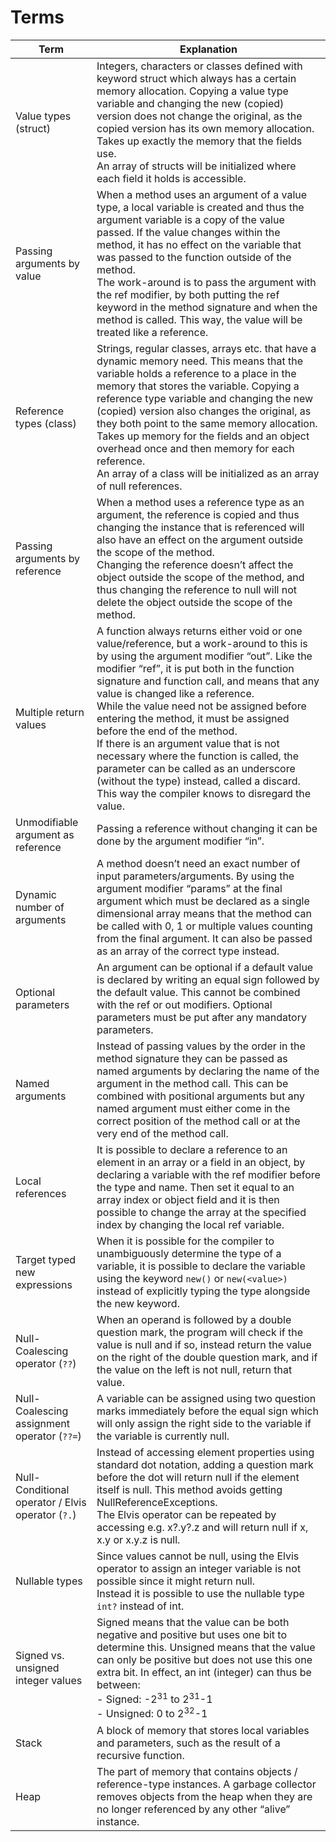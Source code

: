 # Terms

|Term|Explanation|
|---|---|
|Value types (struct)|Integers, characters or classes defined with keyword struct which always has a certain memory allocation. Copying a value type variable and changing the new (copied) version does not change the original, as the copied version has its own memory allocation. Takes up exactly the memory that the fields use.<br>An array of structs will be initialized where each field it holds is accessible.|
|Passing arguments by value|When a method uses an argument of a value type, a local variable is created and thus the argument variable is a copy of the value passed. If the value changes within the method, it has no effect on the variable that was passed to the function outside of the method.<br>The work-around is to pass the argument with the ref modifier, by both putting the ref keyword in the method signature and when the method is called. This way, the value will be treated like a reference.|
|Reference types (class)|Strings, regular classes, arrays etc. that have a dynamic memory need. This means that the variable holds a reference to a place in the memory that stores the variable. Copying a reference type variable and changing the new (copied) version also changes the original, as they both point to the same memory allocation. Takes up memory for the fields and an object overhead once and then memory for each reference. <br> An array of a class will be initialized as an array of null references.|
|Passing arguments by reference|When a method uses a reference type as an argument, the reference is copied and thus changing the instance that is referenced will also have an effect on the argument outside the scope of the method.<br> Changing the reference doesn’t affect the object outside the scope of the method, and thus changing the reference to null will not delete the object outside the scope of the method.|
|Multiple return values|A function always returns either void or one value/reference, but a work-around to this is by using the argument modifier “out”. Like the modifier “ref”, it is put both in the function signature and function call, and means that any value is changed like a reference.<br> While the value need not be assigned before entering the method, it must be assigned before the end of the method.<br> If there is an argument value that is not necessary where the function is called, the parameter can be called as an underscore (without the type) instead, called a discard. This way the compiler knows to disregard the value.|
|Unmodifiable argument as reference|Passing a reference without changing it can be done by the argument modifier “in”.|
|Dynamic number of arguments|A method doesn’t need an exact number of input parameters/arguments. By using the argument modifier “params” at the final argument which must be declared as a single dimensional array means that the method can be called with 0, 1 or multiple values counting from the final argument. It can also be passed as an array of the correct type instead.|
|Optional parameters|An argument can be optional if a default value is declared by writing an equal sign followed by the default value. This cannot be combined with the ref or out modifiers. Optional parameters must be put after any mandatory parameters.|
|Named arguments|Instead of passing values by the order in the method signature they can be passed as named arguments by declaring the name of the argument in the method call. This can be combined with positional arguments but any named argument must either come in the correct position of the method call or at the very end of the method call. |
|Local references|It is possible to declare a reference to an element in an array or a field in an object, by declaring a variable with the ref modifier before the type and name. Then set it equal to an array index or object field and it is then possible to change the array at the specified index by changing the local ref variable.|
|Target typed new expressions|When it is possible for the compiler to unambiguously determine the type of a variable, it is possible to declare the variable using the keyword `new()` or `new(<value>)` instead of explicitly typing the type alongside the new keyword.|
|Null-Coalescing operator (`??`)|When an operand is followed by a double question mark, the program will check if the value is null and if so, instead return the value on the right of the double question mark, and if the value on the left is not null, return that value.|
|Null-Coalescing assignment operator (`??=`)|A variable can be assigned using two question marks immediately before the equal sign which will only assign the right side to the variable if the variable is currently null. |
|Null-Conditional operator / Elvis operator (`?.`)|Instead of accessing element properties using standard dot notation, adding a question mark before the dot will return null if the element itself is null. This method avoids getting NullReferenceExceptions.<br> The Elvis operator can be repeated by accessing e.g. x?.y?.z and will return null if x, x.y or x.y.z is null. |
|Nullable types|Since values cannot be null, using the Elvis operator to assign an integer variable is not possible since it might return null. <br> Instead it is possible to use the nullable type `int?` instead of int. |
|Signed vs. unsigned integer values|Signed means that the value can be both negative and positive but uses one bit to determine this. Unsigned means that the value can only be positive but does not use this one extra bit. In effect, an int (integer) can thus be between:<br>- Signed: -2<sup>31</sup> to 2<sup>31</sup>-1<br>- Unsigned: 0 to 2<sup>32</sup>-1|
|Stack|A block of memory that stores local variables and parameters, such as the result of a recursive function.|
|Heap|The part of memory that contains objects / reference-type instances. A garbage collector removes objects from the heap when they are no longer referenced by any other “alive” instance.|
